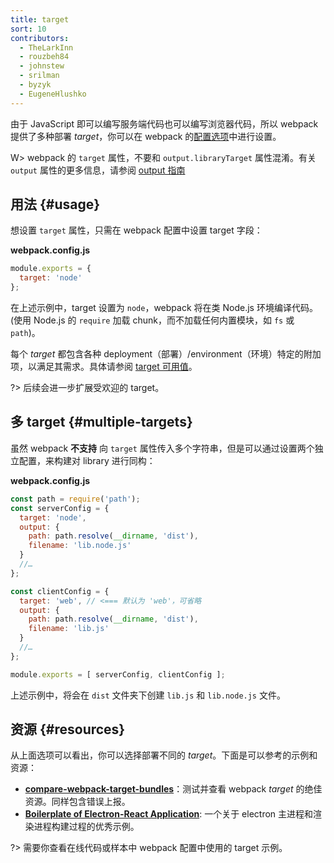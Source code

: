 ```yaml
---
title: target
sort: 10
contributors:
  - TheLarkInn
  - rouzbeh84
  - johnstew
  - srilman
  - byzyk
  - EugeneHlushko
---
```


由于 JavaScript 即可以编写服务端代码也可以编写浏览器代码，所以 webpack 提供了多种部署 _target_，你可以在 webpack 的[配置选项](/configuration)中进行设置。

W> webpack 的 `target` 属性，不要和 `output.libraryTarget` 属性混淆。有关 `output` 属性的更多信息，请参阅 [output 指南](/concepts/output/)

## 用法 {#usage}

想设置 `target` 属性，只需在 webpack 配置中设置 target 字段：

__webpack.config.js__

```javascript
module.exports = {
  target: 'node'
};
```

在上述示例中，target 设置为 `node`，webpack 将在类 Node.js 环境编译代码。(使用 Node.js 的 `require` 加载 chunk，而不加载任何内置模块，如 `fs` 或 `path`)。

每个 _target_ 都包含各种 deployment（部署）/environment（环境）特定的附加项，以满足其需求。具体请参阅 [target 可用值](/configuration/target/)。

?> 后续会进一步扩展受欢迎的 target。

## 多 target {#multiple-targets}

虽然 webpack __不支持__ 向 `target` 属性传入多个字符串，但是可以通过设置两个独立配置，来构建对 library 进行同构：

__webpack.config.js__

```javascript
const path = require('path');
const serverConfig = {
  target: 'node',
  output: {
    path: path.resolve(__dirname, 'dist'),
    filename: 'lib.node.js'
  }
  //…
};

const clientConfig = {
  target: 'web', // <=== 默认为 'web'，可省略
  output: {
    path: path.resolve(__dirname, 'dist'),
    filename: 'lib.js'
  }
  //…
};

module.exports = [ serverConfig, clientConfig ];
```

上述示例中，将会在 `dist` 文件夹下创建 `lib.js` 和 `lib.node.js` 文件。

## 资源 {#resources}

从上面选项可以看出，你可以选择部署不同的 _target_。下面是可以参考的示例和资源：

-  __[compare-webpack-target-bundles](https://github.com/TheLarkInn/compare-webpack-target-bundles)__：测试并查看 webpack _target_ 的绝佳资源。同样包含错误上报。
- __[Boilerplate of Electron-React Application](https://github.com/chentsulin/electron-react-boilerplate)__: 一个关于 electron 主进程和渲染进程构建过程的优秀示例。

?> 需要你查看在线代码或样本中 webpack 配置中使用的 target 示例。
